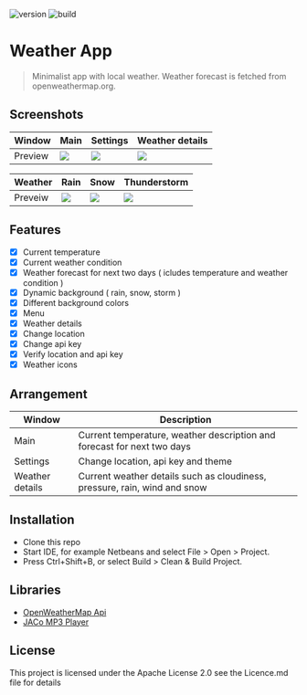 ![version](https://img.shields.io/badge/version-v1.0-orange.svg)
![build](https://img.shields.io/badge/license-Apache%202-blue.svg)
# Weather App
> Minimalist app with local weather. Weather forecast is fetched from openweathermap.org.

## Screenshots

Window      | Main      | Settings  | Weather details |
| --- | --- | --- | --- |
| Preview | ![](https://github.com/kamillobinski/Weather-App/blob/master/preview/1.png) | ![](https://github.com/kamillobinski/Weather-App/blob/master/preview/3.png) | ![](https://github.com/kamillobinski/Weather-App/blob/master/preview/2.png) |

| Weather | Rain | Snow | Thunderstorm |
| --- | --- | --- | --- |
| Preveiw | ![](https://github.com/kamillobinski/Weather-App/blob/master/preview/rain.gif) | ![](https://github.com/kamillobinski/Weather-App/blob/master/preview/snow.gif) | ![](https://github.com/kamillobinski/Weather-App/blob/master/preview/thunderstorm.gif) |

## Features

- [X] Current temperature
- [X] Current weather condition
- [X] Weather forecast for next two days ( icludes temperature and weather condition )
- [X] Dynamic background ( rain, snow, storm )
- [X] Different background colors
- [X] Menu
- [X] Weather details
- [X] Change location 
- [X] Change api key
- [X] Verify location and api key
- [X] Weather icons

## Arrangement

| Window | Description |
| --- | --- |
| Main | Current temperature, weather description and forecast for next two days |
| Settings | Change location, api key and theme |
| Weather details | Current weather details such as cloudiness, pressure, rain, wind and snow |

## Installation

- Clone this repo
- Start IDE, for example Netbeans and select File > Open > Project.
- Press Ctrl+Shift+B, or select Build > Clean & Build Project.

## Libraries

- [OpenWeatherMap Api](https://github.com/Prominence/openweathermap-java-api)
- [JACo MP3 Player](http://jacomp3player.sourceforge.net)

## License

This project is licensed under the Apache License 2.0 see the Licence.md file for details
